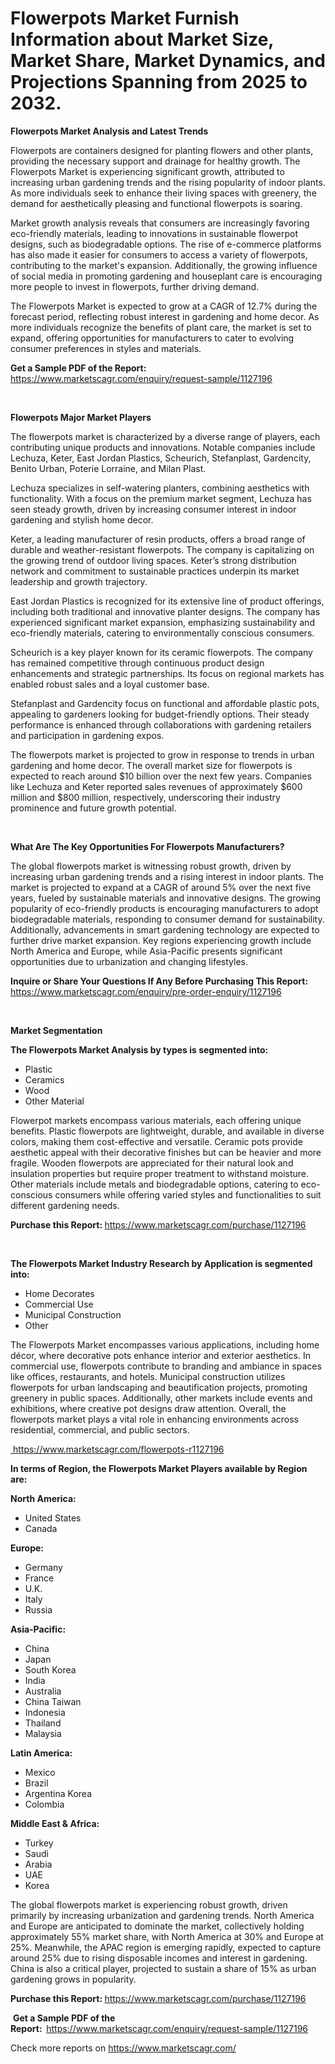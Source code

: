 <p><h1>Flowerpots Market Furnish Information about Market Size, Market Share, Market Dynamics, and Projections Spanning from 2025 to 2032.</h1></p><p><strong>Flowerpots Market Analysis and Latest Trends</strong></p>
<p><p>Flowerpots are containers designed for planting flowers and other plants, providing the necessary support and drainage for healthy growth. The Flowerpots Market is experiencing significant growth, attributed to increasing urban gardening trends and the rising popularity of indoor plants. As more individuals seek to enhance their living spaces with greenery, the demand for aesthetically pleasing and functional flowerpots is soaring.</p><p>Market growth analysis reveals that consumers are increasingly favoring eco-friendly materials, leading to innovations in sustainable flowerpot designs, such as biodegradable options. The rise of e-commerce platforms has also made it easier for consumers to access a variety of flowerpots, contributing to the market's expansion. Additionally, the growing influence of social media in promoting gardening and houseplant care is encouraging more people to invest in flowerpots, further driving demand.</p><p>The Flowerpots Market is expected to grow at a CAGR of 12.7% during the forecast period, reflecting robust interest in gardening and home decor. As more individuals recognize the benefits of plant care, the market is set to expand, offering opportunities for manufacturers to cater to evolving consumer preferences in styles and materials.</p></p>
<p><strong>Get a Sample PDF of the Report:&nbsp;</strong> <a href="https://www.marketscagr.com/enquiry/request-sample/1127196?utm_campaign=1999&utm_medium=2&utm_source=Github&utm_content=ia&utm_term=21022025&utm_id=flowerpots">https://www.marketscagr.com/enquiry/request-sample/1127196</a></p>
<p>&nbsp;</p>
<p><strong>Flowerpots Major Market Players</strong></p>
<p><p>The flowerpots market is characterized by a diverse range of players, each contributing unique products and innovations. Notable companies include Lechuza, Keter, East Jordan Plastics, Scheurich, Stefanplast, Gardencity, Benito Urban, Poterie Lorraine, and Milan Plast.</p><p>Lechuza specializes in self-watering planters, combining aesthetics with functionality. With a focus on the premium market segment, Lechuza has seen steady growth, driven by increasing consumer interest in indoor gardening and stylish home decor.</p><p>Keter, a leading manufacturer of resin products, offers a broad range of durable and weather-resistant flowerpots. The company is capitalizing on the growing trend of outdoor living spaces. Keter’s strong distribution network and commitment to sustainable practices underpin its market leadership and growth trajectory.</p><p>East Jordan Plastics is recognized for its extensive line of product offerings, including both traditional and innovative planter designs. The company has experienced significant market expansion, emphasizing sustainability and eco-friendly materials, catering to environmentally conscious consumers.</p><p>Scheurich is a key player known for its ceramic flowerpots. The company has remained competitive through continuous product design enhancements and strategic partnerships. Its focus on regional markets has enabled robust sales and a loyal customer base.</p><p>Stefanplast and Gardencity focus on functional and affordable plastic pots, appealing to gardeners looking for budget-friendly options. Their steady performance is enhanced through collaborations with gardening retailers and participation in gardening expos.</p><p>The flowerpots market is projected to grow in response to trends in urban gardening and home decor. The overall market size for flowerpots is expected to reach around $10 billion over the next few years. Companies like Lechuza and Keter reported sales revenues of approximately $600 million and $800 million, respectively, underscoring their industry prominence and future growth potential.</p></p>
<p>&nbsp;</p>
<p><strong>What Are The Key Opportunities For Flowerpots Manufacturers?</strong></p>
<p><p>The global flowerpots market is witnessing robust growth, driven by increasing urban gardening trends and a rising interest in indoor plants. The market is projected to expand at a CAGR of around 5% over the next five years, fueled by sustainable materials and innovative designs. The growing popularity of eco-friendly products is encouraging manufacturers to adopt biodegradable materials, responding to consumer demand for sustainability. Additionally, advancements in smart gardening technology are expected to further drive market expansion. Key regions experiencing growth include North America and Europe, while Asia-Pacific presents significant opportunities due to urbanization and changing lifestyles.</p></p>
<p><strong>Inquire or Share Your Questions If Any Before Purchasing This Report:</strong> <a href="https://www.marketscagr.com/enquiry/pre-order-enquiry/1127196?utm_campaign=1999&utm_medium=2&utm_source=Github&utm_content=ia&utm_term=21022025&utm_id=flowerpots">https://www.marketscagr.com/enquiry/pre-order-enquiry/1127196</a></p>
<p>&nbsp;</p>
<p><strong>Market Segmentation</strong></p>
<p><strong>The Flowerpots Market Analysis by types is segmented into:</strong></p>
<p><ul><li>Plastic</li><li>Ceramics</li><li>Wood</li><li>Other Material</li></ul></p>
<p><p>Flowerpot markets encompass various materials, each offering unique benefits. Plastic flowerpots are lightweight, durable, and available in diverse colors, making them cost-effective and versatile. Ceramic pots provide aesthetic appeal with their decorative finishes but can be heavier and more fragile. Wooden flowerpots are appreciated for their natural look and insulation properties but require proper treatment to withstand moisture. Other materials include metals and biodegradable options, catering to eco-conscious consumers while offering varied styles and functionalities to suit different gardening needs.</p></p>
<p><strong>Purchase this Report:&nbsp;</strong><a href="https://www.marketscagr.com/purchase/1127196?utm_campaign=1999&utm_medium=2&utm_source=Github&utm_content=ia&utm_term=21022025&utm_id=flowerpots">https://www.marketscagr.com/purchase/1127196</a></p>
<p>&nbsp;</p>
<p><strong>The Flowerpots Market Industry Research by Application is segmented into:</strong></p>
<p><ul><li>Home Decorates</li><li>Commercial Use</li><li>Municipal Construction</li><li>Other</li></ul></p>
<p><p>The Flowerpots Market encompasses various applications, including home décor, where decorative pots enhance interior and exterior aesthetics. In commercial use, flowerpots contribute to branding and ambiance in spaces like offices, restaurants, and hotels. Municipal construction utilizes flowerpots for urban landscaping and beautification projects, promoting greenery in public spaces. Additionally, other markets include events and exhibitions, where creative pot designs draw attention. Overall, the flowerpots market plays a vital role in enhancing environments across residential, commercial, and public sectors.</p></p>
<p><a href="https://www.marketscagr.com/flowerpots-r1127196?utm_campaign=1999&utm_medium=2&utm_source=Github&utm_content=ia&utm_term=21022025&utm_id=flowerpots">&nbsp;https://www.marketscagr.com/flowerpots-r1127196</a></p>
<p><strong>In terms of Region, the Flowerpots Market Players available by Region are:</strong></p>
<p>
    <p> <strong> North America: </strong>
        <ul>
            <li>United States</li>
            <li>Canada</li>
        </ul>
        </p> 
    <p> <strong> Europe: </strong>
        <ul>
            <li>Germany</li>
            <li>France</li>
            <li>U.K.</li>
            <li>Italy</li>
            <li>Russia</li>
        </ul>
        </p> 
    <p> <strong> Asia-Pacific: </strong>
        <ul>
            <li>China</li>
            <li>Japan</li>
            <li>South Korea</li>
            <li>India</li>
            <li>Australia</li>
            <li>China Taiwan</li>
            <li>Indonesia</li>
            <li>Thailand</li>
            <li>Malaysia</li>
        </ul>
        </p> 
    <p> <strong> Latin America: </strong>
        <ul>
            <li>Mexico</li>
            <li>Brazil</li>
            <li>Argentina Korea</li>
            <li>Colombia</li>
        </ul>
        </p> 
    <p> <strong> Middle East & Africa: </strong>
        <ul>
            <li>Turkey</li>
            <li>Saudi</li>
            <li>Arabia</li>
            <li>UAE</li>
            <li>Korea</li>
        </ul>
    </p>
    </p>
<p><p>The global flowerpots market is experiencing robust growth, driven primarily by increasing urbanization and gardening trends. North America and Europe are anticipated to dominate the market, collectively holding approximately 55% market share, with North America at 30% and Europe at 25%. Meanwhile, the APAC region is emerging rapidly, expected to capture around 25% due to rising disposable incomes and interest in gardening. China is also a critical player, projected to sustain a share of 15% as urban gardening grows in popularity.</p></p>
<p><strong>Purchase this Report: </strong><a href="https://www.marketscagr.com/purchase/1127196?utm_campaign=1999&utm_medium=2&utm_source=Github&utm_content=ia&utm_term=21022025&utm_id=flowerpots">https://www.marketscagr.com/purchase/1127196</a></p>
<p>&nbsp;<strong>Get a Sample PDF of the Report:&nbsp;&nbsp;</strong><a href="https://www.marketscagr.com/enquiry/request-sample/1127196?utm_campaign=1999&utm_medium=2&utm_source=Github&utm_content=ia&utm_term=21022025&utm_id=flowerpots">https://www.marketscagr.com/enquiry/request-sample/1127196</a></p>
<p><strong></strong></p>
<p>Check more reports on <a href="https://www.marketscagr.com/?utm_campaign=1999&utm_medium=2&utm_source=Github&utm_content=ia&utm_term=21022025&utm_id=flowerpots">https://www.marketscagr.com/</a></p>